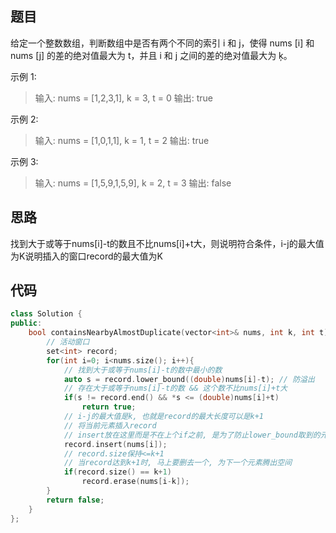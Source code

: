 ## 题目

给定一个整数数组，判断数组中是否有两个不同的索引 i 和 j，使得 nums [i] 和 nums [j] 的差的绝对值最大为 t，并且 i 和 j 之间的差的绝对值最大为 ķ。

示例 1:

> 输入: nums = [1,2,3,1], k = 3, t = 0
> 输出: true

示例 2:

> 输入: nums = [1,0,1,1], k = 1, t = 2
> 输出: true

示例 3:

> 输入: nums = [1,5,9,1,5,9], k = 2, t = 3
> 输出: false

## 思路

找到大于或等于nums[i]-t的数且不比nums[i]+t大，则说明符合条件，i-j的最大值为K说明插入的窗口record的最大值为K

## 代码

```c++
class Solution {
public:
    bool containsNearbyAlmostDuplicate(vector<int>& nums, int k, int t) {
        // 活动窗口
        set<int> record;
        for(int i=0; i<nums.size(); i++){
            // 找到大于或等于nums[i]-t的数中最小的数
            auto s = record.lower_bound((double)nums[i]-t); // 防溢出
            // 存在大于或等于nums[i]-t的数 && 这个数不比nums[i]+t大
            if(s != record.end() && *s <= (double)nums[i]+t)
                return true;
            // i-j的最大值是k, 也就是record的最大长度可以是k+1
            // 将当前元素插入record
            // insert放在这里而是不在上个if之前, 是为了防止lower_bound取到的元素和nums[i]一样
            record.insert(nums[i]);
            // record.size保持<=k+1
            // 当record达到k+1时, 马上要删去一个, 为下一个元素腾出空间
            if(record.size() == k+1)
                record.erase(nums[i-k]);
        }
        return false;
    }
};
```

